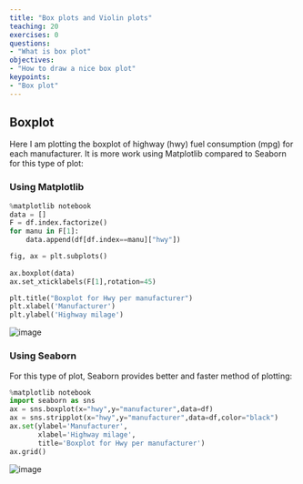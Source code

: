 ```yaml
---
title: "Box plots and Violin plots"
teaching: 20
exercises: 0
questions:
- "What is box plot"
objectives:
- "How to draw a nice box plot"
keypoints:
- "Box plot"
---
```


## Boxplot

Here I am plotting the boxplot of highway (hwy) fuel consumption (mpg) for each manufacturer.
It is more work using Matplotlib compared to Seaborn for this type of plot:

### Using Matplotlib

```python
%matplotlib notebook
data = []
F = df.index.factorize()
for manu in F[1]:
    data.append(df[df.index==manu]["hwy"])

fig, ax = plt.subplots()
    
ax.boxplot(data)
ax.set_xticklabels(F[1],rotation=45)

plt.title("Boxplot for Hwy per manufacturer")
plt.xlabel('Manufacturer')
plt.ylabel('Highway milage')
```

![image](https://user-images.githubusercontent.com/43855029/145869618-d9995d8b-97da-43b6-b3e0-e35d8f8df472.png)

### Using Seaborn

For this type of plot, Seaborn provides better and faster method of plotting:

```python
%matplotlib notebook
import seaborn as sns
ax = sns.boxplot(x="hwy",y="manufacturer",data=df)
ax = sns.stripplot(x="hwy",y="manufacturer",data=df,color="black")
ax.set(ylabel='Manufacturer',
       xlabel='Highway milage',
       title='Boxplot for Hwy per manufacturer')
ax.grid()       
```

![image](https://user-images.githubusercontent.com/43855029/145871545-2ac9c158-b6e1-4305-9152-919e5f12dfe5.png)


